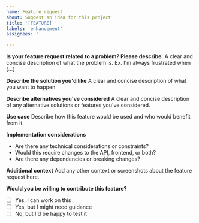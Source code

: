 ```yaml
---
name: Feature request
about: Suggest an idea for this project
title: '[FEATURE] '
labels: 'enhancement'
assignees: ''

---
```


**Is your feature request related to a problem? Please describe.**
A clear and concise description of what the problem is. Ex. I'm always frustrated when [...]

**Describe the solution you'd like**
A clear and concise description of what you want to happen.

**Describe alternatives you've considered**
A clear and concise description of any alternative solutions or features you've considered.

**Use case**
Describe how this feature would be used and who would benefit from it.

**Implementation considerations**
- Are there any technical considerations or constraints?
- Would this require changes to the API, frontend, or both?
- Are there any dependencies or breaking changes?

**Additional context**
Add any other context or screenshots about the feature request here.

**Would you be willing to contribute this feature?**
- [ ] Yes, I can work on this
- [ ] Yes, but I might need guidance
- [ ] No, but I'd be happy to test it 